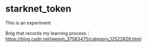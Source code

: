 # starknet_token
This is an experiment

Bolg that records my learning process：
https://blog.csdn.net/weixin_37583475/category_12522828.html
